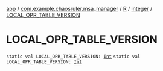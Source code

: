 [app](../../../index.md) / [com.example.chaosruler.msa_manager](../../index.md) / [R](../index.md) / [integer](index.md) / [LOCAL_OPR_TABLE_VERSION](.)

# LOCAL_OPR_TABLE_VERSION

`static val LOCAL_OPR_TABLE_VERSION: `[`Int`](https://kotlinlang.org/api/latest/jvm/stdlib/kotlin/-int/index.html)
`static val LOCAL_OPR_TABLE_VERSION: `[`Int`](https://kotlinlang.org/api/latest/jvm/stdlib/kotlin/-int/index.html)